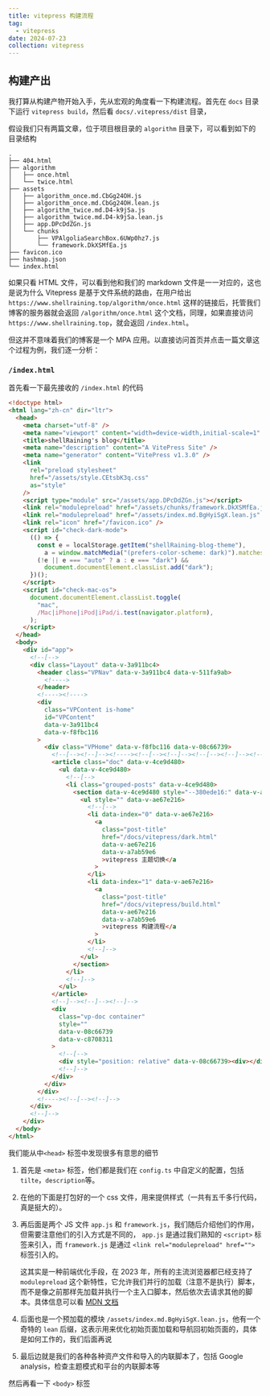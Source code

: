 ```yaml
---
title: vitepress 构建流程
tag:
  - vitepress
date: 2024-07-23
collection: vitepress
---
```


## 构建产出

我打算从构建产物开始入手，先从宏观的角度看一下构建流程。首先在 `docs` 目录下运行 `vitepress build`，然后看 `docs/.vitepress/dist` 目录，

假设我们只有两篇文章，位于项目根目录的 `algorithm` 目录下，可以看到如下的目录结构

```
.
├── 404.html
├── algorithm
│   ├── once.html
│   └── twice.html
├── assets
│   ├── algorithm_once.md.CbGg24OH.js
│   ├── algorithm_once.md.CbGg24OH.lean.js
│   ├── algorithm_twice.md.D4-k9jSa.js
│   ├── algorithm_twice.md.D4-k9jSa.lean.js
│   ├── app.DPcDdZGn.js
│   └── chunks
│       ├── VPAlgoliaSearchBox.6UWp0hz7.js
│       └── framework.DkXSMfEa.js
├── favicon.ico
├── hashmap.json
└── index.html
```

如果只看 HTML 文件，可以看到他和我们的 markdown 文件是一一对应的，这也是说为什么 Vitepress 是基于文件系统的路由，在用户给出 `https://www.shellraining.top/algorithm/once.html` 这样的链接后，托管我们博客的服务器就会返回 `/algorithm/once.html` 这个文档，同理，如果直接访问 `https://www.shellraining.top`，就会返回 `/index.html`。

但这并不意味着我们的博客是一个 MPA 应用。以直接访问首页并点击一篇文章这个过程为例，我们逐一分析：

### `/index.html`

首先看一下最先接收的 `/index.html` 的代码

```html
<!doctype html>
<html lang="zh-cn" dir="ltr">
  <head>
    <meta charset="utf-8" />
    <meta name="viewport" content="width=device-width,initial-scale=1" />
    <title>shellRaining's blog</title>
    <meta name="description" content="A VitePress Site" />
    <meta name="generator" content="VitePress v1.3.0" />
    <link
      rel="preload stylesheet"
      href="/assets/style.CEtsbK3q.css"
      as="style"
    />
    <script type="module" src="/assets/app.DPcDdZGn.js"></script>
    <link rel="modulepreload" href="/assets/chunks/framework.DkXSMfEa.js" />
    <link rel="modulepreload" href="/assets/index.md.BgHyiSgX.lean.js" />
    <link rel="icon" href="/favicon.ico" />
    <script id="check-dark-mode">
      (() => {
        const e = localStorage.getItem("shellRaining-blog-theme"),
          a = window.matchMedia("(prefers-color-scheme: dark)").matches;
        (!e || e === "auto" ? a : e === "dark") &&
          document.documentElement.classList.add("dark");
      })();
    </script>
    <script id="check-mac-os">
      document.documentElement.classList.toggle(
        "mac",
        /Mac|iPhone|iPod|iPad/i.test(navigator.platform),
      );
    </script>
  </head>
  <body>
    <div id="app">
      <!--[-->
      <div class="Layout" data-v-3a911bc4>
        <header class="VPNav" data-v-3a911bc4 data-v-511fa9ab>
          <!---->
        </header>
        <!----><!---->
        <div
          class="VPContent is-home"
          id="VPContent"
          data-v-3a911bc4
          data-v-f8fbc116
        >
          <div class="VPHome" data-v-f8fbc116 data-v-08c66739>
            <!--[--><!--]--><!----><!--[--><!--]--><!--[--><!--]--><!----><!--[--><!--[--><!--[-->
            <article class="doc" data-v-4ce9d480>
              <ul data-v-4ce9d480>
                <!--[-->
                <li class="grouped-posts" data-v-4ce9d480>
                  <section data-v-4ce9d480 style="--380ede16:" data-v-ae67e216>
                    <ul style="" data-v-ae67e216>
                      <!--[-->
                      <li data-index="0" data-v-ae67e216>
                        <a
                          class="post-title"
                          href="/docs/vitepress/dark.html"
                          data-v-ae67e216
                          data-v-a7ab59e6
                          >vitepress 主题切换</a
                        >
                      </li>
                      <li data-index="1" data-v-ae67e216>
                        <a
                          class="post-title"
                          href="/docs/vitepress/build.html"
                          data-v-ae67e216
                          data-v-a7ab59e6
                          >vitepress 构建流程</a
                        >
                      </li>
                      <!--]-->
                    </ul>
                  </section>
                </li>
                <!--]-->
              </ul>
            </article>
            <!--]--><!--]--><!--]-->
            <div
              class="vp-doc container"
              style=""
              data-v-08c66739
              data-v-c8708311
            >
              <!--[-->
              <div style="position: relative" data-v-08c66739><div></div></div>
              <!--]-->
            </div>
          </div>
        </div>
        <!----><!--[--><!--]-->
      </div>
      <!--]-->
    </div>
  </body>
</html>
```

我们能从中`<head>` 标签中发现很多有意思的细节

1. 首先是 `<meta>` 标签，他们都是我们在 `config.ts` 中自定义的配置，包括 `tilte`，`description`等。

2. 在他的下面是打包好的一个 css 文件，用来提供样式（一共有五千多行代码，真是挺大的）。

3. 再后面是两个 JS 文件 `app.js` 和 `framework.js`，我们随后介绍他们的作用，但需要注意他们的引入方式是不同的， `app.js` 是通过我们熟知的 `<script>` 标签来引入，而 `framework.js` 是通过 `<link rel="modulepreload" href="">` 标签引入的。

   这其实是一种前端优化手段，在 2023 年，所有的主流浏览器都已经支持了 `modulepreload` 这个新特性，它允许我们并行的加载（注意不是执行）脚本，而不是像之前那样先加载并执行一个主入口脚本，然后依次去请求其他的脚本。具体信息可以看 [MDN 文档](https://developer.mozilla.org/en-US/docs/Web/HTML/Attributes/rel/modulepreload#examples)

4. 后面也是一个预加载的模块 `/assets/index.md.BgHyiSgX.lean.js`，他有一个奇特的 `lean` 后缀，这表示用来优化初始页面加载和导航回初始页面的，具体是如何工作的，我们后面再说

5. 最后边就是我们的各种各种资产文件和导入的内联脚本了，包括 Google analysis，检查主题模式和平台的内联脚本等

然后再看一下 `<body>` 标签
